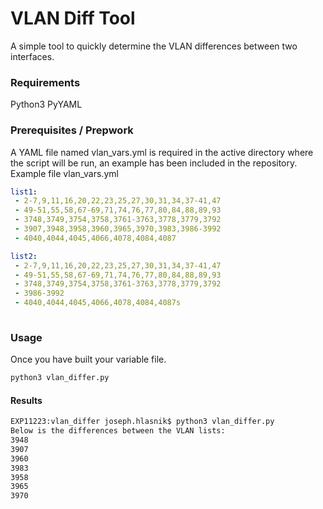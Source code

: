 # VLAN Diff Tool
A simple tool to quickly determine the VLAN differences between two interfaces.

### Requirements

Python3
PyYAML

### Prerequisites  / Prepwork

A YAML file named vlan_vars.yml is required in the active directory where the script will be run, an example has been included in the repository.
Example file vlan_vars.yml

```yaml
list1:
 - 2-7,9,11,16,20,22,23,25,27,30,31,34,37-41,47
 - 49-51,55,58,67-69,71,74,76,77,80,84,88,89,93
 - 3748,3749,3754,3758,3761-3763,3778,3779,3792
 - 3907,3948,3958,3960,3965,3970,3983,3986-3992
 - 4040,4044,4045,4066,4078,4084,4087

list2:
 - 2-7,9,11,16,20,22,23,25,27,30,31,34,37-41,47
 - 49-51,55,58,67-69,71,74,76,77,80,84,88,89,93
 - 3748,3749,3754,3758,3761-3763,3778,3779,3792
 - 3986-3992
 - 4040,4044,4045,4066,4078,4084,4087s
  
```


### Usage

Once you have built your variable file.
```bash
python3 vlan_differ.py 
```

#### Results

```bash
EXP11223:vlan_differ joseph.hlasnik$ python3 vlan_differ.py 
Below is the differences between the VLAN lists:
3948
3907
3960
3983
3958
3965
3970
```
